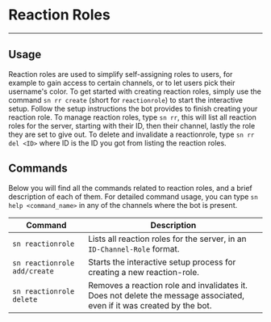 # Reaction Roles

--- 

## Usage

Reaction roles are used to simplify self-assigning roles to users, for example to gain access to certain channels, or to let users pick their username's color. To get started with creating reaction roles, simply use the command `sn rr create` (short for `reactionrole`) to start the interactive setup. Follow the setup instructions the bot provides to finish creating your reaction role. To manage reaction roles, type `sn rr`, this will list all reaction roles for the server, starting with their ID, then their channel, lastly the role they are set to give out. To delete and invalidate a reactionrole, type `sn rr del <ID>` where ID is the ID you got from listing the reaction roles.

## Commands

Below you will find all the commands related to reaction roles, and a brief description of each of them. For detailed command usage, you can  type `sn help <command_name>` in any of the channels where the bot is present.

| Command  | Description  |
| ------------ | ------------ |
| `sn reactionrole`  | Lists all reaction roles for the server, in an `ID-Channel-Role` format.   |
| `sn reactionrole add/create`  | Starts the interactive setup process for creating a new reaction-role.   |
| `sn reactionrole delete`  | Removes a reaction role and invalidates it. Does not delete the message associated, even if it was created by the bot.  |

